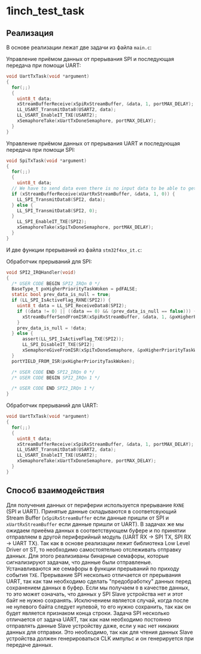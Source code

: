 # 1inch_test_task
## Реализация
В основе реализации лежат две задачи из файла `main.c`:

Управление приёмом данных от прерывания SPI и последующая передача при помощи UART:
```c
void UartTxTask(void *argument)
{
  for(;;)
  {
    uint8_t data;
    xStreamBufferReceive(xSpiRxStreamBuffer, &data, 1, portMAX_DELAY);
    LL_USART_TransmitData8(USART2, data);
    LL_USART_EnableIT_TXE(USART2);
    xSemaphoreTake(xUartTxDoneSemaphore, portMAX_DELAY);
  }
}
```

Управление приёмом данных от прерывания UART и последующая передача при помощи SPI:
```c
void SpiTxTask(void *argument)
{
  for(;;)
  {
    uint8_t data;
  // We have to send data even there is no input data to be able to get data from SPI slave
  if (xStreamBufferReceive(xUartRxStreamBuffer, &data, 1, 0)) {
    LL_SPI_TransmitData8(SPI2, data);
  } else {
    LL_SPI_TransmitData8(SPI2, 0);
  }
    LL_SPI_EnableIT_TXE(SPI2);
    xSemaphoreTake(xSpiTxDoneSemaphore, portMAX_DELAY);
  }
}
```

И две функции прерываний из файла `stm32f4xx_it.c`:

Обработчик прерываний для SPI:
```c
void SPI2_IRQHandler(void)
{
  /* USER CODE BEGIN SPI2_IRQn 0 */
  BaseType_t pxHigherPriorityTaskWoken = pdFALSE;
  static bool prev_data_is_null = true;
  if (LL_SPI_IsActiveFlag_RXNE(SPI2)) {
    uint8_t data = LL_SPI_ReceiveData8(SPI2);
    if ((data != 0) || ((data == 0) && (prev_data_is_null == false))) {
      xStreamBufferSendFromISR(xSpiRxStreamBuffer, &data, 1, &pxHigherPriorityTaskWoken);
    }
    prev_data_is_null = !data;
  } else {
	  assert(LL_SPI_IsActiveFlag_TXE(SPI2));
	  LL_SPI_DisableIT_TXE(SPI2);
	  xSemaphoreGiveFromISR(xSpiTxDoneSemaphore, &pxHigherPriorityTaskWoken);
  }
  portYIELD_FROM_ISR(pxHigherPriorityTaskWoken);

  /* USER CODE END SPI2_IRQn 0 */
  /* USER CODE BEGIN SPI2_IRQn 1 */

  /* USER CODE END SPI2_IRQn 1 */
}
```
Обработчик прерываний для UART:
```c
void UartTxTask(void *argument)
{
  for(;;)
  {
    uint8_t data;
    xStreamBufferReceive(xSpiRxStreamBuffer, &data, 1, portMAX_DELAY);
    LL_USART_TransmitData8(USART2, data);
    LL_USART_EnableIT_TXE(USART2);
    xSemaphoreTake(xUartTxDoneSemaphore, portMAX_DELAY);
  }
}
```
## Способ взаимодействия
Для получения данных от периферии используется прерывание `RXNE` (SPI и UART). Принятые данные складываются в соответсвующий Stream Buffer (`xSpiRxStreamBuffer` если данные пришли от SPI и `xUartRxStreamBuffer` если данные пришли от UART).
В задачах же мы ожидаем приеёма данных в соответствующем буфере и по принятии отправляем в другой периферийный модуль (UART RX -> SPI TX, SPI RX -> UART TX).
Так как в основе реализации лежит библиотека Low Level Driver от ST, то необходимо самостоятельно отслеживать отправку данных. Для этого реализиваны бинарные семафоры, которые сигнализируют задачам, что данные были отправленые. Устанавливаются же семафоры в функции прерываний по приходу события `TXE`.
Прерывание SPI несколько отличается от прерывания UART, так как там необходимо сделать "предобработку" данных перед сохранением данных в буфер. Если мы получаем `0` в качестве данных, то это может означать, что данных у SPI Slave устройства нет и этот байт не нужно сохранять. Исключением является случай, когда после не нулевого байта следует нулевой, то его нужно сохранить, так как он будет является признаком конца строки.
Задача SPI несколько отличается от задача UART, так как нам необходимо постоянно отправлять данные Slave устройству даже, если у нас нет никаких данных для отправки. Это необходимо, так как для чтения данных Slave устройства должен генерироваться CLK импульс и он генерируется при передаче данных.  
